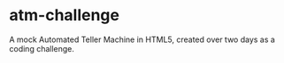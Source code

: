 # atm-challenge
A mock Automated Teller Machine in HTML5, created over two days as a coding challenge.
